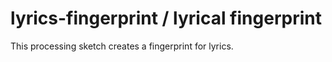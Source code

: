 # lyrics-fingerprint / lyrical fingerprint
This processing sketch creates a fingerprint for lyrics.
